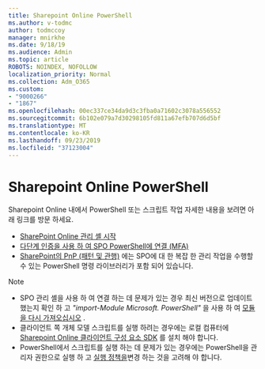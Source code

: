 ```yaml
---
title: Sharepoint Online PowerShell
ms.author: v-todmc
author: todmccoy
manager: mnirkhe
ms.date: 9/18/19
ms.audience: Admin
ms.topic: article
ROBOTS: NOINDEX, NOFOLLOW
localization_priority: Normal
ms.collection: Adm_O365
ms.custom:
- "9000266"
- "1867"
ms.openlocfilehash: 00ec337ce34da9d3c3fba0a71602c3078a556552
ms.sourcegitcommit: 6b102e079a7d30298105fd811a67efb707d6d5bf
ms.translationtype: MT
ms.contentlocale: ko-KR
ms.lasthandoff: 09/23/2019
ms.locfileid: "37123004"
---
```

# <a name="sharepoint-online-powershell"></a>Sharepoint Online PowerShell

Sharepoint Online 내에서 PowerShell 또는 스크립트 작업 자세한 내용을 보려면 아래 링크를 방문 하세요.
- [SharePoint Online 관리 셸 시작](https://docs.microsoft.com/powershell/sharepoint/sharepoint-online/connect-sharepoint-online?view=sharepoint-ps)
- [다단계 인증을 사용 하 여 SPO PowerShell에 연결 (MFA)](https://docs.microsoft.com/powershell/sharepoint/sharepoint-online/connect-sharepoint-online?view=sharepoint-ps#to-connect-with-multifactor-authentication-mfa)
- [SharePoint의 PnP (패턴 및 관행)](https://docs.microsoft.com/powershell/sharepoint/sharepoint-pnp/sharepoint-pnp-cmdlets?view=sharepoint-ps) 에는 SPO에 대 한 복잡 한 관리 작업을 수행할 수 있는 PowerShell 명령 라이브러리가 포함 되어 있습니다.

> [!NOTE]
> - SPO 관리 셸을 사용 하 여 연결 하는 데 문제가 있는 경우 최신 버전으로 업데이트 했는지 확인 하 고 *"import-Module Microsoft. PowerShell"* 을 사용 하 여 [모듈을 다시 가져오십시오](https://docs.microsoft.com/powershell/developer/module/importing-a-powershell-module) .
> - 클라이언트 쪽 개체 모델 스크립트를 실행 하려는 경우에는 로컬 컴퓨터에 [Sharepoint Online 클라이언트 구성 요소 SDK](https://www.microsoft.com/download/details.aspx?id=42038) 를 설치 해야 합니다.
> - PowerShell에서 스크립트를 실행 하는 데 문제가 있는 경우에는 PowerShell을 관리자 권한으로 실행 하 고 [실행 정책을](https://docs.microsoft.com/powershell/module/microsoft.powershell.core/about/about_execution_policies?view=powershell-6)변경 하는 것을 고려해 야 합니다.